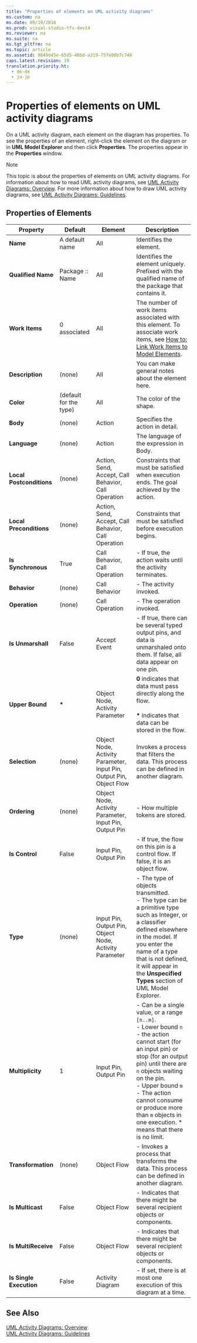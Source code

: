 ```yaml
---
title: "Properties of elements on UML activity diagrams"
ms.custom: na
ms.date: 09/19/2016
ms.prod: visual-studio-tfs-dev14
ms.reviewer: na
ms.suite: na
ms.tgt_pltfrm: na
ms.topic: article
ms.assetid: 9849d45e-65d5-46bd-a319-757e90b7c748
caps.latest.revision: 19
translation.priority.ht: 
  - de-de
  - ja-jp
---
```

# Properties of elements on UML activity diagrams
On a UML activity diagram, each element on the diagram has properties. To see the properties of an element, right-click the element on the diagram or in **UML Model Explorer** and then click **Properties**. The properties appear in the **Properties** window.  
  
> [!NOTE]
>  This topic is about the properties of elements on UML activity diagrams. For information about how to read UML activity diagrams, see [UML Activity Diagrams: Overview](../vs140/UML-Activity-Diagrams--Reference.md). For more information about how to draw UML activity diagrams, see [UML Activity Diagrams: Guidelines](../vs140/UML-Activity-Diagrams--Guidelines.md).  
  
## Properties of Elements  
  
|Property|Default|Element|Description|  
|--------------|-------------|-------------|-----------------|  
|**Name**|A default name|All|Identifies the element.|  
|**Qualified Name**|Package :: Name|All|Identifies the element uniquely. Prefixed with the qualified name of the package that contains it.|  
|**Work Items**|0 associated|All|The number of work items associated with this element. To associate work items, see [How to: Link Work Items to Model Elements](../vs140/Link-model-elements-and-work-items.md).|  
|**Description**|(none)|All|You can make general notes about the element here.|  
|**Color**|(default for the type)|All|The color of the shape.|  
|**Body**|(none)|Action|Specifies the action in detail.|  
|**Language**|(none)|Action|The language of the expression in Body.|  
|**Local Postconditions**|(none)|Action, Send, Accept, Call Behavior, Call Operation|Constraints that must be satisfied when execution ends. The goal achieved by the action.|  
|**Local Preconditions**|(none)|Action, Send, Accept, Call Behavior, Call Operation|Constraints that must be satisfied before execution begins.|  
|**Is Synchronous**|True|Call Behavior, Call Operation|-   If true, the action waits until the activity terminates.|  
|**Behavior**|(none)|Call Behavior|-   The activity invoked.|  
|**Operation**|(none)|Call Operation|-   The operation invoked.|  
|**Is Unmarshall**|False|Accept Event|-   If true, there can be several typed output pins, and data is unmarshaled onto them. If false, all data appear on one pin.|  
|**Upper Bound**|**\***|Object Node, Activity Parameter|**0** indicates that data must pass directly along the flow.<br /><br /> **\*** indicates that data can be stored in the flow.|  
|**Selection**|(none)|Object Node, Activity Parameter, Input Pin, Output Pin, Object Flow|Invokes a process that filters the data. This process can be defined in another diagram.|  
|**Ordering**|(none)|Object Node, Activity Parameter, Input Pin, Output Pin|-   How multiple tokens are stored.|  
|**Is Control**|False|Input Pin, Output Pin|-   If true, the flow on this pin is a control flow. If false, it is an object flow.|  
|**Type**|(none)|Input Pin, Output Pin, Object Node, Activity Parameter|-   The type of objects transmitted.<br />-   The type can be a primitive type such as Integer, or a classifier defined elsewhere in the model. If you enter the name of a type that is not defined, it will appear in the **Unspecified Types** section of UML Model Explorer.|  
|**Multiplicity**|1|Input Pin, Output Pin|-   Can be a single value, or a range `[n..m]`.<br />-   Lower bound `n` - the action cannot start (for an input pin) or stop (for an output pin) until there are `n` objects waiting on the pin.<br />-   Upper bound `m` - The action cannot consume or produce more than `m` objects in one execution. * means that there is no limit.|  
|**Transformation**|(none)|Object Flow|-   Invokes a process that transforms the data. This process can be defined in another diagram.|  
|**Is Multicast**|False|Object Flow|-   Indicates that there might be several recipient objects or components.|  
|**Is MultiReceive**|False|Object Flow|-   Indicates that there might be several recipient objects or components.|  
|**Is Single Execution**|False|Activity Diagram|-   If set, there is at most one execution of this diagram at a time.|  
  
## See Also  
 [UML Activity Diagrams: Overview](../vs140/UML-Activity-Diagrams--Reference.md)   
 [UML Activity Diagrams: Guidelines](../vs140/UML-Activity-Diagrams--Guidelines.md)